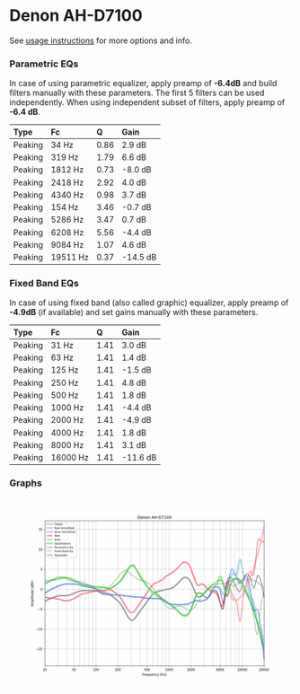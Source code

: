 # Denon AH-D7100
See [usage instructions](https://github.com/jaakkopasanen/AutoEq#usage) for more options and info.

### Parametric EQs
In case of using parametric equalizer, apply preamp of **-6.4dB** and build filters manually
with these parameters. The first 5 filters can be used independently.
When using independent subset of filters, apply preamp of **-6.4 dB**.

| Type    | Fc       |    Q | Gain     |
|:--------|:---------|:-----|:---------|
| Peaking | 34 Hz    | 0.86 | 2.9 dB   |
| Peaking | 319 Hz   | 1.79 | 6.6 dB   |
| Peaking | 1812 Hz  | 0.73 | -8.0 dB  |
| Peaking | 2418 Hz  | 2.92 | 4.0 dB   |
| Peaking | 4340 Hz  | 0.98 | 3.7 dB   |
| Peaking | 154 Hz   | 3.46 | -0.7 dB  |
| Peaking | 5286 Hz  | 3.47 | 0.7 dB   |
| Peaking | 6208 Hz  | 5.56 | -4.4 dB  |
| Peaking | 9084 Hz  | 1.07 | 4.6 dB   |
| Peaking | 19511 Hz | 0.37 | -14.5 dB |

### Fixed Band EQs
In case of using fixed band (also called graphic) equalizer, apply preamp of **-4.9dB**
(if available) and set gains manually with these parameters.

| Type    | Fc       |    Q | Gain     |
|:--------|:---------|:-----|:---------|
| Peaking | 31 Hz    | 1.41 | 3.0 dB   |
| Peaking | 63 Hz    | 1.41 | 1.4 dB   |
| Peaking | 125 Hz   | 1.41 | -1.5 dB  |
| Peaking | 250 Hz   | 1.41 | 4.8 dB   |
| Peaking | 500 Hz   | 1.41 | 1.8 dB   |
| Peaking | 1000 Hz  | 1.41 | -4.4 dB  |
| Peaking | 2000 Hz  | 1.41 | -4.9 dB  |
| Peaking | 4000 Hz  | 1.41 | 1.8 dB   |
| Peaking | 8000 Hz  | 1.41 | 3.1 dB   |
| Peaking | 16000 Hz | 1.41 | -11.6 dB |

### Graphs
![](./Denon%20AH-D7100.png)